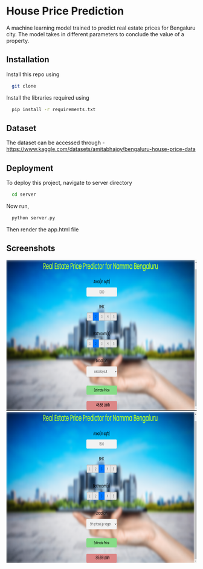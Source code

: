 
# House Price Prediction

A machine learning model trained to predict real estate prices for Bengaluru city. The model takes in different parameters to conclude the value of a property.


## Installation

Install this repo using

```bash
  git clone
```
Install the libraries required using

```bash
  pip install -r requirements.txt
```
## Dataset
The dataset can be accessed through - https://www.kaggle.com/datasets/amitabhajoy/bengaluru-house-price-data



## Deployment

To deploy this project, navigate to server directory

```bash
  cd server
```

Now run, 

```bash
  python server.py
```
Then render the app.html file


## Screenshots

<div align="center">
<img src = "Screenshot 2024-06-11 121839.png" width = "600px" height = "400px">
</div>

<div align="center">
<img src = "Screenshot 2024-06-11 121918.png" width = "600px" height = "400px">
</div>
